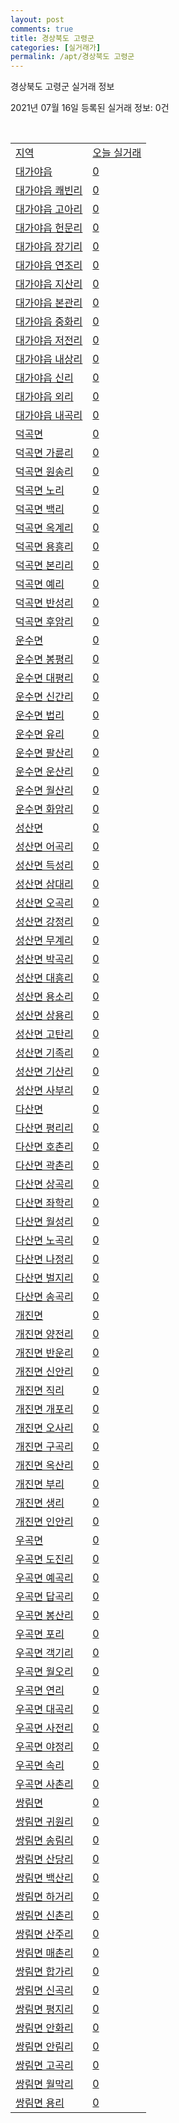 ```yaml
---
layout: post
comments: true
title: 경상북도 고령군
categories: [실거래가]
permalink: /apt/경상북도 고령군
---
```


경상북도 고령군 실거래 정보

2021년 07월 16일 등록된 실거래 정보: 0건

<script type="text/javascript">
  google.charts.load('current', {'packages':['corechart']});
  google.charts.setOnLoadCallback(drawChart);

  function drawChart() {
    var data = google.visualization.arrayToDataTable([['거래일', '매매', '전월세', '전매'], ['20-07', 10, 2, 0], ['20-08', 11, 6, 0], ['20-09', 13, 7, 0], ['20-10', 13, 6, 0], ['20-11', 22, 5, 0], ['20-12', 15, 3, 0], ['21-01', 19, 6, 0], ['21-02', 13, 5, 0], ['21-03', 20, 6, 23], ['21-04', 15, 13, 32], ['21-05', 7, 5, 8], ['21-06', 10, 4, 5], ['21-07', 1, 0, 1]]);

    var options = {
      title: '최근 1년간 유형별 거래량 추이',
      legend: { position: 'bottom' }
    };

    var chart = new google.visualization.LineChart(document.getElementById('columnchart_material'));
    chart.draw(data, (options));
  }
</script>

<div id="columnchart_material" style="width: 95%; margin-left: -35px"></div>
<br>
<table class="sortable">
  <tr>
    <td><a href="#">지역</a></td>
    <td><a href="#">오늘 실거래</a></td>
  </tr>

  
  <tr class="item">
    <td><a href="경상북도 고령군 대가야읍">대가야읍</a></td>
    <td><a href="경상북도 고령군 대가야읍">0</a></td>
  </tr>
    

  <tr class="item">
    <td><a href="경상북도 고령군 대가야읍 쾌빈리">대가야읍 쾌빈리</a></td>
    <td><a href="경상북도 고령군 대가야읍 쾌빈리">0</a></td>
  </tr>
    

  <tr class="item">
    <td><a href="경상북도 고령군 대가야읍 고아리">대가야읍 고아리</a></td>
    <td><a href="경상북도 고령군 대가야읍 고아리">0</a></td>
  </tr>
    

  <tr class="item">
    <td><a href="경상북도 고령군 대가야읍 헌문리">대가야읍 헌문리</a></td>
    <td><a href="경상북도 고령군 대가야읍 헌문리">0</a></td>
  </tr>
    

  <tr class="item">
    <td><a href="경상북도 고령군 대가야읍 장기리">대가야읍 장기리</a></td>
    <td><a href="경상북도 고령군 대가야읍 장기리">0</a></td>
  </tr>
    

  <tr class="item">
    <td><a href="경상북도 고령군 대가야읍 연조리">대가야읍 연조리</a></td>
    <td><a href="경상북도 고령군 대가야읍 연조리">0</a></td>
  </tr>
    

  <tr class="item">
    <td><a href="경상북도 고령군 대가야읍 지산리">대가야읍 지산리</a></td>
    <td><a href="경상북도 고령군 대가야읍 지산리">0</a></td>
  </tr>
    

  <tr class="item">
    <td><a href="경상북도 고령군 대가야읍 본관리">대가야읍 본관리</a></td>
    <td><a href="경상북도 고령군 대가야읍 본관리">0</a></td>
  </tr>
    

  <tr class="item">
    <td><a href="경상북도 고령군 대가야읍 중화리">대가야읍 중화리</a></td>
    <td><a href="경상북도 고령군 대가야읍 중화리">0</a></td>
  </tr>
    

  <tr class="item">
    <td><a href="경상북도 고령군 대가야읍 저전리">대가야읍 저전리</a></td>
    <td><a href="경상북도 고령군 대가야읍 저전리">0</a></td>
  </tr>
    

  <tr class="item">
    <td><a href="경상북도 고령군 대가야읍 내상리">대가야읍 내상리</a></td>
    <td><a href="경상북도 고령군 대가야읍 내상리">0</a></td>
  </tr>
    

  <tr class="item">
    <td><a href="경상북도 고령군 대가야읍 신리">대가야읍 신리</a></td>
    <td><a href="경상북도 고령군 대가야읍 신리">0</a></td>
  </tr>
    

  <tr class="item">
    <td><a href="경상북도 고령군 대가야읍 외리">대가야읍 외리</a></td>
    <td><a href="경상북도 고령군 대가야읍 외리">0</a></td>
  </tr>
    

  <tr class="item">
    <td><a href="경상북도 고령군 대가야읍 내곡리">대가야읍 내곡리</a></td>
    <td><a href="경상북도 고령군 대가야읍 내곡리">0</a></td>
  </tr>
    

  <tr class="item">
    <td><a href="경상북도 고령군 덕곡면">덕곡면</a></td>
    <td><a href="경상북도 고령군 덕곡면">0</a></td>
  </tr>
    

  <tr class="item">
    <td><a href="경상북도 고령군 덕곡면 가륜리">덕곡면 가륜리</a></td>
    <td><a href="경상북도 고령군 덕곡면 가륜리">0</a></td>
  </tr>
    

  <tr class="item">
    <td><a href="경상북도 고령군 덕곡면 원송리">덕곡면 원송리</a></td>
    <td><a href="경상북도 고령군 덕곡면 원송리">0</a></td>
  </tr>
    

  <tr class="item">
    <td><a href="경상북도 고령군 덕곡면 노리">덕곡면 노리</a></td>
    <td><a href="경상북도 고령군 덕곡면 노리">0</a></td>
  </tr>
    

  <tr class="item">
    <td><a href="경상북도 고령군 덕곡면 백리">덕곡면 백리</a></td>
    <td><a href="경상북도 고령군 덕곡면 백리">0</a></td>
  </tr>
    

  <tr class="item">
    <td><a href="경상북도 고령군 덕곡면 옥계리">덕곡면 옥계리</a></td>
    <td><a href="경상북도 고령군 덕곡면 옥계리">0</a></td>
  </tr>
    

  <tr class="item">
    <td><a href="경상북도 고령군 덕곡면 용흥리">덕곡면 용흥리</a></td>
    <td><a href="경상북도 고령군 덕곡면 용흥리">0</a></td>
  </tr>
    

  <tr class="item">
    <td><a href="경상북도 고령군 덕곡면 본리리">덕곡면 본리리</a></td>
    <td><a href="경상북도 고령군 덕곡면 본리리">0</a></td>
  </tr>
    

  <tr class="item">
    <td><a href="경상북도 고령군 덕곡면 예리">덕곡면 예리</a></td>
    <td><a href="경상북도 고령군 덕곡면 예리">0</a></td>
  </tr>
    

  <tr class="item">
    <td><a href="경상북도 고령군 덕곡면 반성리">덕곡면 반성리</a></td>
    <td><a href="경상북도 고령군 덕곡면 반성리">0</a></td>
  </tr>
    

  <tr class="item">
    <td><a href="경상북도 고령군 덕곡면 후암리">덕곡면 후암리</a></td>
    <td><a href="경상북도 고령군 덕곡면 후암리">0</a></td>
  </tr>
    

  <tr class="item">
    <td><a href="경상북도 고령군 운수면">운수면</a></td>
    <td><a href="경상북도 고령군 운수면">0</a></td>
  </tr>
    

  <tr class="item">
    <td><a href="경상북도 고령군 운수면 봉평리">운수면 봉평리</a></td>
    <td><a href="경상북도 고령군 운수면 봉평리">0</a></td>
  </tr>
    

  <tr class="item">
    <td><a href="경상북도 고령군 운수면 대평리">운수면 대평리</a></td>
    <td><a href="경상북도 고령군 운수면 대평리">0</a></td>
  </tr>
    

  <tr class="item">
    <td><a href="경상북도 고령군 운수면 신간리">운수면 신간리</a></td>
    <td><a href="경상북도 고령군 운수면 신간리">0</a></td>
  </tr>
    

  <tr class="item">
    <td><a href="경상북도 고령군 운수면 법리">운수면 법리</a></td>
    <td><a href="경상북도 고령군 운수면 법리">0</a></td>
  </tr>
    

  <tr class="item">
    <td><a href="경상북도 고령군 운수면 유리">운수면 유리</a></td>
    <td><a href="경상북도 고령군 운수면 유리">0</a></td>
  </tr>
    

  <tr class="item">
    <td><a href="경상북도 고령군 운수면 팔산리">운수면 팔산리</a></td>
    <td><a href="경상북도 고령군 운수면 팔산리">0</a></td>
  </tr>
    

  <tr class="item">
    <td><a href="경상북도 고령군 운수면 운산리">운수면 운산리</a></td>
    <td><a href="경상북도 고령군 운수면 운산리">0</a></td>
  </tr>
    

  <tr class="item">
    <td><a href="경상북도 고령군 운수면 월산리">운수면 월산리</a></td>
    <td><a href="경상북도 고령군 운수면 월산리">0</a></td>
  </tr>
    

  <tr class="item">
    <td><a href="경상북도 고령군 운수면 화암리">운수면 화암리</a></td>
    <td><a href="경상북도 고령군 운수면 화암리">0</a></td>
  </tr>
    

  <tr class="item">
    <td><a href="경상북도 고령군 성산면">성산면</a></td>
    <td><a href="경상북도 고령군 성산면">0</a></td>
  </tr>
    

  <tr class="item">
    <td><a href="경상북도 고령군 성산면 어곡리">성산면 어곡리</a></td>
    <td><a href="경상북도 고령군 성산면 어곡리">0</a></td>
  </tr>
    

  <tr class="item">
    <td><a href="경상북도 고령군 성산면 득성리">성산면 득성리</a></td>
    <td><a href="경상북도 고령군 성산면 득성리">0</a></td>
  </tr>
    

  <tr class="item">
    <td><a href="경상북도 고령군 성산면 삼대리">성산면 삼대리</a></td>
    <td><a href="경상북도 고령군 성산면 삼대리">0</a></td>
  </tr>
    

  <tr class="item">
    <td><a href="경상북도 고령군 성산면 오곡리">성산면 오곡리</a></td>
    <td><a href="경상북도 고령군 성산면 오곡리">0</a></td>
  </tr>
    

  <tr class="item">
    <td><a href="경상북도 고령군 성산면 강정리">성산면 강정리</a></td>
    <td><a href="경상북도 고령군 성산면 강정리">0</a></td>
  </tr>
    

  <tr class="item">
    <td><a href="경상북도 고령군 성산면 무계리">성산면 무계리</a></td>
    <td><a href="경상북도 고령군 성산면 무계리">0</a></td>
  </tr>
    

  <tr class="item">
    <td><a href="경상북도 고령군 성산면 박곡리">성산면 박곡리</a></td>
    <td><a href="경상북도 고령군 성산면 박곡리">0</a></td>
  </tr>
    

  <tr class="item">
    <td><a href="경상북도 고령군 성산면 대흥리">성산면 대흥리</a></td>
    <td><a href="경상북도 고령군 성산면 대흥리">0</a></td>
  </tr>
    

  <tr class="item">
    <td><a href="경상북도 고령군 성산면 용소리">성산면 용소리</a></td>
    <td><a href="경상북도 고령군 성산면 용소리">0</a></td>
  </tr>
    

  <tr class="item">
    <td><a href="경상북도 고령군 성산면 상용리">성산면 상용리</a></td>
    <td><a href="경상북도 고령군 성산면 상용리">0</a></td>
  </tr>
    

  <tr class="item">
    <td><a href="경상북도 고령군 성산면 고탄리">성산면 고탄리</a></td>
    <td><a href="경상북도 고령군 성산면 고탄리">0</a></td>
  </tr>
    

  <tr class="item">
    <td><a href="경상북도 고령군 성산면 기족리">성산면 기족리</a></td>
    <td><a href="경상북도 고령군 성산면 기족리">0</a></td>
  </tr>
    

  <tr class="item">
    <td><a href="경상북도 고령군 성산면 기산리">성산면 기산리</a></td>
    <td><a href="경상북도 고령군 성산면 기산리">0</a></td>
  </tr>
    

  <tr class="item">
    <td><a href="경상북도 고령군 성산면 사부리">성산면 사부리</a></td>
    <td><a href="경상북도 고령군 성산면 사부리">0</a></td>
  </tr>
    

  <tr class="item">
    <td><a href="경상북도 고령군 다산면">다산면</a></td>
    <td><a href="경상북도 고령군 다산면">0</a></td>
  </tr>
    

  <tr class="item">
    <td><a href="경상북도 고령군 다산면 평리리">다산면 평리리</a></td>
    <td><a href="경상북도 고령군 다산면 평리리">0</a></td>
  </tr>
    

  <tr class="item">
    <td><a href="경상북도 고령군 다산면 호촌리">다산면 호촌리</a></td>
    <td><a href="경상북도 고령군 다산면 호촌리">0</a></td>
  </tr>
    

  <tr class="item">
    <td><a href="경상북도 고령군 다산면 곽촌리">다산면 곽촌리</a></td>
    <td><a href="경상북도 고령군 다산면 곽촌리">0</a></td>
  </tr>
    

  <tr class="item">
    <td><a href="경상북도 고령군 다산면 상곡리">다산면 상곡리</a></td>
    <td><a href="경상북도 고령군 다산면 상곡리">0</a></td>
  </tr>
    

  <tr class="item">
    <td><a href="경상북도 고령군 다산면 좌학리">다산면 좌학리</a></td>
    <td><a href="경상북도 고령군 다산면 좌학리">0</a></td>
  </tr>
    

  <tr class="item">
    <td><a href="경상북도 고령군 다산면 월성리">다산면 월성리</a></td>
    <td><a href="경상북도 고령군 다산면 월성리">0</a></td>
  </tr>
    

  <tr class="item">
    <td><a href="경상북도 고령군 다산면 노곡리">다산면 노곡리</a></td>
    <td><a href="경상북도 고령군 다산면 노곡리">0</a></td>
  </tr>
    

  <tr class="item">
    <td><a href="경상북도 고령군 다산면 나정리">다산면 나정리</a></td>
    <td><a href="경상북도 고령군 다산면 나정리">0</a></td>
  </tr>
    

  <tr class="item">
    <td><a href="경상북도 고령군 다산면 벌지리">다산면 벌지리</a></td>
    <td><a href="경상북도 고령군 다산면 벌지리">0</a></td>
  </tr>
    

  <tr class="item">
    <td><a href="경상북도 고령군 다산면 송곡리">다산면 송곡리</a></td>
    <td><a href="경상북도 고령군 다산면 송곡리">0</a></td>
  </tr>
    

  <tr class="item">
    <td><a href="경상북도 고령군 개진면">개진면</a></td>
    <td><a href="경상북도 고령군 개진면">0</a></td>
  </tr>
    

  <tr class="item">
    <td><a href="경상북도 고령군 개진면 양전리">개진면 양전리</a></td>
    <td><a href="경상북도 고령군 개진면 양전리">0</a></td>
  </tr>
    

  <tr class="item">
    <td><a href="경상북도 고령군 개진면 반운리">개진면 반운리</a></td>
    <td><a href="경상북도 고령군 개진면 반운리">0</a></td>
  </tr>
    

  <tr class="item">
    <td><a href="경상북도 고령군 개진면 신안리">개진면 신안리</a></td>
    <td><a href="경상북도 고령군 개진면 신안리">0</a></td>
  </tr>
    

  <tr class="item">
    <td><a href="경상북도 고령군 개진면 직리">개진면 직리</a></td>
    <td><a href="경상북도 고령군 개진면 직리">0</a></td>
  </tr>
    

  <tr class="item">
    <td><a href="경상북도 고령군 개진면 개포리">개진면 개포리</a></td>
    <td><a href="경상북도 고령군 개진면 개포리">0</a></td>
  </tr>
    

  <tr class="item">
    <td><a href="경상북도 고령군 개진면 오사리">개진면 오사리</a></td>
    <td><a href="경상북도 고령군 개진면 오사리">0</a></td>
  </tr>
    

  <tr class="item">
    <td><a href="경상북도 고령군 개진면 구곡리">개진면 구곡리</a></td>
    <td><a href="경상북도 고령군 개진면 구곡리">0</a></td>
  </tr>
    

  <tr class="item">
    <td><a href="경상북도 고령군 개진면 옥산리">개진면 옥산리</a></td>
    <td><a href="경상북도 고령군 개진면 옥산리">0</a></td>
  </tr>
    

  <tr class="item">
    <td><a href="경상북도 고령군 개진면 부리">개진면 부리</a></td>
    <td><a href="경상북도 고령군 개진면 부리">0</a></td>
  </tr>
    

  <tr class="item">
    <td><a href="경상북도 고령군 개진면 생리">개진면 생리</a></td>
    <td><a href="경상북도 고령군 개진면 생리">0</a></td>
  </tr>
    

  <tr class="item">
    <td><a href="경상북도 고령군 개진면 인안리">개진면 인안리</a></td>
    <td><a href="경상북도 고령군 개진면 인안리">0</a></td>
  </tr>
    

  <tr class="item">
    <td><a href="경상북도 고령군 우곡면">우곡면</a></td>
    <td><a href="경상북도 고령군 우곡면">0</a></td>
  </tr>
    

  <tr class="item">
    <td><a href="경상북도 고령군 우곡면 도진리">우곡면 도진리</a></td>
    <td><a href="경상북도 고령군 우곡면 도진리">0</a></td>
  </tr>
    

  <tr class="item">
    <td><a href="경상북도 고령군 우곡면 예곡리">우곡면 예곡리</a></td>
    <td><a href="경상북도 고령군 우곡면 예곡리">0</a></td>
  </tr>
    

  <tr class="item">
    <td><a href="경상북도 고령군 우곡면 답곡리">우곡면 답곡리</a></td>
    <td><a href="경상북도 고령군 우곡면 답곡리">0</a></td>
  </tr>
    

  <tr class="item">
    <td><a href="경상북도 고령군 우곡면 봉산리">우곡면 봉산리</a></td>
    <td><a href="경상북도 고령군 우곡면 봉산리">0</a></td>
  </tr>
    

  <tr class="item">
    <td><a href="경상북도 고령군 우곡면 포리">우곡면 포리</a></td>
    <td><a href="경상북도 고령군 우곡면 포리">0</a></td>
  </tr>
    

  <tr class="item">
    <td><a href="경상북도 고령군 우곡면 객기리">우곡면 객기리</a></td>
    <td><a href="경상북도 고령군 우곡면 객기리">0</a></td>
  </tr>
    

  <tr class="item">
    <td><a href="경상북도 고령군 우곡면 월오리">우곡면 월오리</a></td>
    <td><a href="경상북도 고령군 우곡면 월오리">0</a></td>
  </tr>
    

  <tr class="item">
    <td><a href="경상북도 고령군 우곡면 연리">우곡면 연리</a></td>
    <td><a href="경상북도 고령군 우곡면 연리">0</a></td>
  </tr>
    

  <tr class="item">
    <td><a href="경상북도 고령군 우곡면 대곡리">우곡면 대곡리</a></td>
    <td><a href="경상북도 고령군 우곡면 대곡리">0</a></td>
  </tr>
    

  <tr class="item">
    <td><a href="경상북도 고령군 우곡면 사전리">우곡면 사전리</a></td>
    <td><a href="경상북도 고령군 우곡면 사전리">0</a></td>
  </tr>
    

  <tr class="item">
    <td><a href="경상북도 고령군 우곡면 야정리">우곡면 야정리</a></td>
    <td><a href="경상북도 고령군 우곡면 야정리">0</a></td>
  </tr>
    

  <tr class="item">
    <td><a href="경상북도 고령군 우곡면 속리">우곡면 속리</a></td>
    <td><a href="경상북도 고령군 우곡면 속리">0</a></td>
  </tr>
    

  <tr class="item">
    <td><a href="경상북도 고령군 우곡면 사촌리">우곡면 사촌리</a></td>
    <td><a href="경상북도 고령군 우곡면 사촌리">0</a></td>
  </tr>
    

  <tr class="item">
    <td><a href="경상북도 고령군 쌍림면">쌍림면</a></td>
    <td><a href="경상북도 고령군 쌍림면">0</a></td>
  </tr>
    

  <tr class="item">
    <td><a href="경상북도 고령군 쌍림면 귀원리">쌍림면 귀원리</a></td>
    <td><a href="경상북도 고령군 쌍림면 귀원리">0</a></td>
  </tr>
    

  <tr class="item">
    <td><a href="경상북도 고령군 쌍림면 송림리">쌍림면 송림리</a></td>
    <td><a href="경상북도 고령군 쌍림면 송림리">0</a></td>
  </tr>
    

  <tr class="item">
    <td><a href="경상북도 고령군 쌍림면 산당리">쌍림면 산당리</a></td>
    <td><a href="경상북도 고령군 쌍림면 산당리">0</a></td>
  </tr>
    

  <tr class="item">
    <td><a href="경상북도 고령군 쌍림면 백산리">쌍림면 백산리</a></td>
    <td><a href="경상북도 고령군 쌍림면 백산리">0</a></td>
  </tr>
    

  <tr class="item">
    <td><a href="경상북도 고령군 쌍림면 하거리">쌍림면 하거리</a></td>
    <td><a href="경상북도 고령군 쌍림면 하거리">0</a></td>
  </tr>
    

  <tr class="item">
    <td><a href="경상북도 고령군 쌍림면 신촌리">쌍림면 신촌리</a></td>
    <td><a href="경상북도 고령군 쌍림면 신촌리">0</a></td>
  </tr>
    

  <tr class="item">
    <td><a href="경상북도 고령군 쌍림면 산주리">쌍림면 산주리</a></td>
    <td><a href="경상북도 고령군 쌍림면 산주리">0</a></td>
  </tr>
    

  <tr class="item">
    <td><a href="경상북도 고령군 쌍림면 매촌리">쌍림면 매촌리</a></td>
    <td><a href="경상북도 고령군 쌍림면 매촌리">0</a></td>
  </tr>
    

  <tr class="item">
    <td><a href="경상북도 고령군 쌍림면 합가리">쌍림면 합가리</a></td>
    <td><a href="경상북도 고령군 쌍림면 합가리">0</a></td>
  </tr>
    

  <tr class="item">
    <td><a href="경상북도 고령군 쌍림면 신곡리">쌍림면 신곡리</a></td>
    <td><a href="경상북도 고령군 쌍림면 신곡리">0</a></td>
  </tr>
    

  <tr class="item">
    <td><a href="경상북도 고령군 쌍림면 평지리">쌍림면 평지리</a></td>
    <td><a href="경상북도 고령군 쌍림면 평지리">0</a></td>
  </tr>
    

  <tr class="item">
    <td><a href="경상북도 고령군 쌍림면 안화리">쌍림면 안화리</a></td>
    <td><a href="경상북도 고령군 쌍림면 안화리">0</a></td>
  </tr>
    

  <tr class="item">
    <td><a href="경상북도 고령군 쌍림면 안림리">쌍림면 안림리</a></td>
    <td><a href="경상북도 고령군 쌍림면 안림리">0</a></td>
  </tr>
    

  <tr class="item">
    <td><a href="경상북도 고령군 쌍림면 고곡리">쌍림면 고곡리</a></td>
    <td><a href="경상북도 고령군 쌍림면 고곡리">0</a></td>
  </tr>
    

  <tr class="item">
    <td><a href="경상북도 고령군 쌍림면 월막리">쌍림면 월막리</a></td>
    <td><a href="경상북도 고령군 쌍림면 월막리">0</a></td>
  </tr>
    

  <tr class="item">
    <td><a href="경상북도 고령군 쌍림면 용리">쌍림면 용리</a></td>
    <td><a href="경상북도 고령군 쌍림면 용리">0</a></td>
  </tr>
    


</table>


    